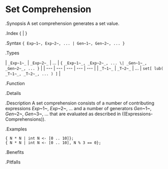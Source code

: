 # Set Comprehension

.Synopsis
A set comprehension generates a set value.

.Index
{ | }

.Syntax
`{ Exp~1~, Exp~2~, ... | Gen~1~, Gen~2~, ... }`

.Types


| `_Exp~1~_` | `_Exp~2~_` | ... | `{ _Exp~1~_, _Exp~2~_, ... \| _Gen~1~_, _Gen~2~_, ... }`  |
| --- | --- | --- | --- | --- |
| `_T~1~_`   | `_T~2~_`   | ... | `set[ lub( _T~1~_, _T~2~_, ... ) ]`                    |


.Function

.Details

.Description
A set comprehension consists of a number of contributing expressions _Exp_~1~, _Exp_~2~, ... and a number of
generators _Gen_~1~, _Gen_~2~, _Gen_~3~, ... that are evaluated as described in ((Expressions-Comprehensions)).

.Examples
```rascal-shell
{ N * N | int N <- [0 .. 10]};
{ N * N | int N <- [0 .. 10], N % 3 == 0};
```

.Benefits

.Pitfalls

